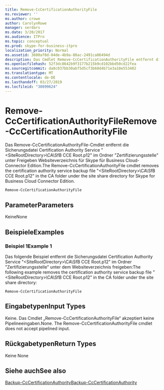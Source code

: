 ```yaml
---
title: Remove-CcCertificationAuthorityFile
ms.reviewer: ''
ms.author: crowe
author: CarolynRowe
manager: serdars
ms.date: 3/20/2017
ms.audience: ITPro
ms.topic: conceptual
ms.prod: skype-for-business-itpro
localization_priority: Normal
ms.assetid: 3600af8d-04de-4b9a-88ac-2491ca06494d
description: Das Cmdlet Remove-CcCertificationAuthorityFile entfernt die Sicherungsdatei Certification Authority Service im Ordner "Zertifizierungsstelle" unter Freigeben Websiteverzeichnis für Skype für Business Cloud Connector Edition.
ms.openlocfilehash: 52f3dc8642b9f3177b215b9cd102bbd50cd22fea
ms.sourcegitcommit: da8c037bb30abf5d5cf3b60d4b71e3a10e553402
ms.translationtype: MT
ms.contentlocale: de-DE
ms.lasthandoff: 03/27/2019
ms.locfileid: "30899624"
---
```

# <a name="remove-cccertificationauthorityfile"></a><span data-ttu-id="ff4ef-103">Remove-CcCertificationAuthorityFile</span><span class="sxs-lookup"><span data-stu-id="ff4ef-103">Remove-CcCertificationAuthorityFile</span></span>
 
<span data-ttu-id="ff4ef-104">Das Remove-CcCertificationAuthorityFile-Cmdlet entfernt die Sicherungsdatei Certification Authority Service "&lt;SiteRootDirectory&gt;\CA\SfB CCE Root.p12" im Ordner "Zertifizierungsstelle" unter Freigeben Websiteverzeichnis für Skype für Business Cloud-Connector Edition.</span><span class="sxs-lookup"><span data-stu-id="ff4ef-104">The Remove-CcCertificationAuthorityFile cmdlet removes the certification authority service backup file "&lt;SiteRootDirectory&gt;\CA\SfB CCE Root.p12" in the CA folder under the site share directory for Skype for Business Cloud Connector Edition.</span></span> 
  
```
Remove-CcCertificationAuthorityFile
```

## <a name="parameters"></a><span data-ttu-id="ff4ef-105">Parameter</span><span class="sxs-lookup"><span data-stu-id="ff4ef-105">Parameters</span></span>

<span data-ttu-id="ff4ef-106">Keine</span><span class="sxs-lookup"><span data-stu-id="ff4ef-106">None</span></span>
  
## <a name="examples"></a><span data-ttu-id="ff4ef-107">Beispiele</span><span class="sxs-lookup"><span data-stu-id="ff4ef-107">Examples</span></span>
<span data-ttu-id="ff4ef-108"><a name="Examples"> </a></span><span class="sxs-lookup"><span data-stu-id="ff4ef-108"></span></span>

### <a name="example-1"></a><span data-ttu-id="ff4ef-109">Beispiel 1</span><span class="sxs-lookup"><span data-stu-id="ff4ef-109">Example 1</span></span>

<span data-ttu-id="ff4ef-110">Das folgende Beispiel entfernt die Sicherungsdatei Certification Authority Service "&lt;SiteRootDirectory&gt;\CA\SfB CCE Root.p12" im Ordner "Zertifizierungsstelle" unter dem Websiteverzeichnis freigeben:</span><span class="sxs-lookup"><span data-stu-id="ff4ef-110">The following example removes the certification authority service backup file "&lt;SiteRootDirectory&gt;\CA\SfB CCE Root.p12" in the CA folder under the site share directory:</span></span>
  
```
Remove-CcCertificationAuthorityFile
```

## <a name="input-types"></a><span data-ttu-id="ff4ef-111">Eingabetypen</span><span class="sxs-lookup"><span data-stu-id="ff4ef-111">Input Types</span></span>
<span data-ttu-id="ff4ef-112"><a name="InputTypes"> </a></span><span class="sxs-lookup"><span data-stu-id="ff4ef-112"></span></span>

<span data-ttu-id="ff4ef-p101">Keine. Das Cmdlet „Remove-CcCertificationAuthorityFile“ akzeptiert keine Pipelineeingaben.</span><span class="sxs-lookup"><span data-stu-id="ff4ef-p101">None. The Remove-CcCertificationAuthorityFile cmdlet does not accept pipelined input.</span></span>
  
## <a name="return-types"></a><span data-ttu-id="ff4ef-115">Rückgabetypen</span><span class="sxs-lookup"><span data-stu-id="ff4ef-115">Return Types</span></span>
<span data-ttu-id="ff4ef-116"><a name="ReturnTypes"> </a></span><span class="sxs-lookup"><span data-stu-id="ff4ef-116"></span></span>

<span data-ttu-id="ff4ef-117">Keine </span><span class="sxs-lookup"><span data-stu-id="ff4ef-117">None</span></span>
  
## <a name="see-also"></a><span data-ttu-id="ff4ef-118">Siehe auch</span><span class="sxs-lookup"><span data-stu-id="ff4ef-118">See also</span></span>
<span data-ttu-id="ff4ef-119"><a name="ReturnTypes"> </a></span><span class="sxs-lookup"><span data-stu-id="ff4ef-119"></span></span>

[<span data-ttu-id="ff4ef-120">Backup-CcCertificationAuthority</span><span class="sxs-lookup"><span data-stu-id="ff4ef-120">Backup-CcCertificationAuthority</span></span>](backup-cccertificationauthority.md)
  

